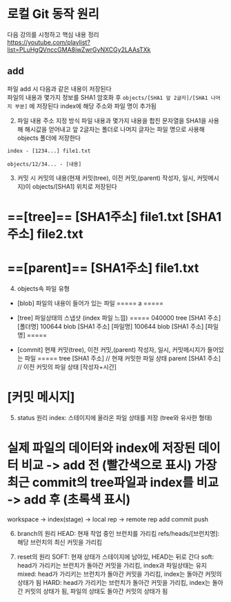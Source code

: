 # 로컬 Git 동작 원리
다음 강의를 시청하고 핵심 내용 정리  
https://youtube.com/playlist?list=PLuHgQVnccGMA8iwZwrGyNXCGy2LAAsTXk

## add
파일 add 시 다음과 같은 내용이 저장된다  
파일의 내용과 몇가지 정보를 SHA1 암호화 후 `objects/[SHA1 앞 2글자]/[SHA1 나머지 부분]` 에 저장된다
index에 해당 주소와 파일 명이 추가됨

2. 파일 내용 주소 지정 방식
파일 내용과 몇가지 내용을 합친 문자열을 SHA1을 사용해 해시값을 얻어내고
앞 2글자는 폴더로 나머지 글자는 파일 명으로 사용해 objects 폴더에 저장한다
```
index - [1234...] file1.txt

objects/12/34... - [내용]
```

3. 커밋 시
커밋의 내용(현재 커밋(tree), 이전 커밋,(parent) 작성자, 일시, 커밋메시지)이 objects/[SHA1] 위치로 저장된다

==[tree]==
[SHA1주소] file1.txt
[SHA1주소] file2.txt
=======

==[parent]==
[SHA1주소] file1.txt
=======

4. objects속 파일 유형
- [blob] 파일의 내용이 들어가 있는 파일
=====
a
=====

- [tree] 파일상태의 스냅샷 (index 파일 느낌)
=====
040000 tree [SHA1 주소] [폴더명]
100644 blob [SHA1 주소] [파일명]
100644 blob [SHA1 주소] [파일명]
=====

- [commit] 현재 커밋(tree), 이전 커밋,(parent) 작성자, 일시, 커밋메시지가 들어있는 파일
=====
tree [SHA1 주소]		// 현재 커밋한 파일 상태
parent [SHA1 주소]		// 이전 커밋의 파일 상태
[작성자+시간]

[커밋 메시지]
=====
5. status 원리
index: 스테이지에 올라온 파일 상태를 저장 (tree와 유사한 형태)

실제 파일의 데이터와 index에 저장된 데이터 비교	-> add 전 (빨간색으로 표시)
가장 최근 commit의 tree파일과 index를 비교		-> add 후 (초록색 표시)
=========
workspace -> index(stage) -> local rep -> remote rep
	add	      commit	push

6. branch의 원리
HEAD: 현재 작업 중인 브런치를 가리킴
refs/heads/[브런치명]: 해당 브런치의 최신 커밋을 가리킴

7. reset의 원리
SOFT: 현재 상태가 스테이지에 남아있, HEAD는 뒤로 간다
soft: head가 가리키는 브런치가 돌아간 커밋을 가리킴, index과 파일상태는 유지
mixed: head가 가리키는 브런치가 돌아간 커밋을 가리킴, index는 돌아간 커밋의 상태가 됨
HARD: head가 가리키는 브런치가 돌아간 커밋을 가리킴, index는 돌아간 커밋의 상태가 됨, 파일의 상태도 돌아간 커밋의 상태가 됨
